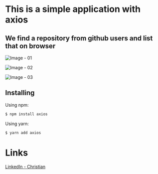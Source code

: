 # This is a simple application with axios

## We find a repository from github users and list that on browser

![Image - 01](http://url/to/img.png)

![Image - 02](http://url/to/img.png)

![Image - 03](http://url/to/img.png)

## Installing

Using npm:

```bash
$ npm install axios
```
Using yarn:

```bash
$ yarn add axios
```


# Links

[LinkedIn - Christian](https://pages.github.com/)